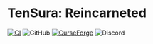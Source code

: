# TenSura: Reincarneted

[![CI](https://github.com/thereapr/reincarnated_mod/actions/workflows/gradle_ci.yml/badge.svg)](https://github.com/thereapr/reincarnated_mod/actions/workflows/gradle_ci.yml)
![GitHub](https://img.shields.io/github/last-commit/thereapr/reincarnated_mod?logo=git&logoColor=FFFFFF)
[![CurseForge](https://img.shields.io/badge/dynamic/json?color=e04e14&label=CurseForge%20downloads&query=downloadCount&url=https%3A%2F%2Faddons-ecs.forgesvc.net%2Fapi%2Fv2%2Faddon%2F373693&cacheSeconds=3600&logo=curseforge)](https://www.curseforge.com/minecraft/mc-mods/tensura-mod-that-time-i-got-reincarnated-as-a-slime)
![Discord](https://img.shields.io/discord/831767201966456852.svg?color=7289DA&label=discord&logo=discord&logoColor=FFFFFF)
